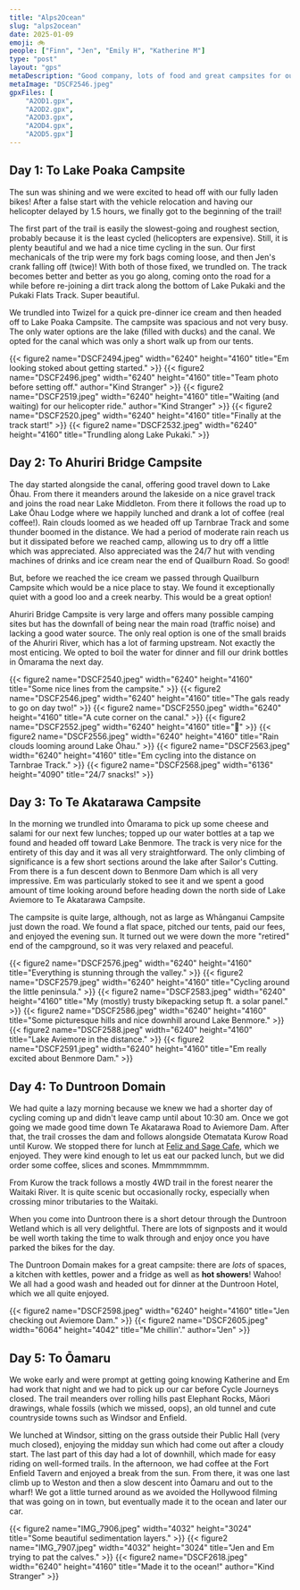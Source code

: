 ```yaml
---
title: "Alps2Ocean"
slug: "alps2ocean"
date: 2025-01-09
emoji: 🚲
people: ["Finn", "Jen", "Emily H", "Katherine M"]
type: "post"
layout: "gps"
metaDescription: "Good company, lots of food and great campsites for our first bikepacking adventure."
metaImage: "DSCF2546.jpeg"
gpxFiles: [
    "A2OD1.gpx",
    "A2OD2.gpx",
    "A2OD3.gpx",
    "A2OD4.gpx",
    "A2OD5.gpx"]
---
```


## Day 1: To Lake Poaka Campsite

The sun was shining and we were excited to head off with our fully laden bikes! After a false start with the vehicle relocation and having our helicopter delayed by 1.5 hours, we finally got to the beginning of the trail!

The first part of the trail is easily the slowest-going and roughest section, probably because it is the least cycled (helicopters are expensive). Still, it is plenty beautiful and we had a nice time cycling in the sun. Our first mechanicals of the trip were my fork bags coming loose, and then Jen's crank falling off (twice)! With both of those fixed, we trundled on. The track becomes better and better as you go along, coming onto the road for a while before re-joining a dirt track along the bottom of Lake Pukaki and the Pukaki Flats Track. Super beautiful.

We trundled into Twizel for a quick pre-dinner ice cream and then headed off to Lake Poaka Campsite. The campsite was spacious and not very busy. The only water options are the lake (filled with ducks) and the canal. We opted for the canal which was only a short walk up from our tents.

<div class="grid">
{{< figure2 name="DSCF2494.jpeg" width="6240" height="4160" title="Em looking stoked about getting started." >}}
{{< figure2 name="DSCF2496.jpeg" width="6240" height="4160" title="Team photo before setting off." author="Kind Stranger" >}}
{{< figure2 name="DSCF2519.jpeg" width="6240" height="4160" title="Waiting (and waiting) for our helicopter ride." author="Kind Stranger" >}}
{{< figure2 name="DSCF2520.jpeg" width="6240" height="4160" title="Finally at the track start!" >}}
{{< figure2 name="DSCF2532.jpeg" width="6240" height="4160" title="Trundling along Lake Pukaki." >}}
</div>

## Day 2: To Ahuriri Bridge Campsite

The day started alongside the canal, offering good travel down to Lake Ōhau. From there it meanders around the lakeside on a nice gravel track and joins the road near Lake Middleton. From there it follows the road up to Lake Ōhau Lodge where we happily lunched and drank a lot of coffee (real coffee!). Rain clouds loomed as we headed off up Tarnbrae Track and some thunder boomed in the distance. We had a period of moderate rain reach us but it dissipated before we reached camp, allowing us to dry off a little which was appreciated. Also appreciated was the 24/7 hut with vending machines of drinks and ice cream near the end of Quailburn Road. So good!

But, before we reached the ice cream we passed through Quailburn Campsite which would be a nice place to stay. We found it exceptionally quiet with a good loo and a creek nearby. This would be a great option!

Ahuriri Bridge Campsite is very large and offers many possible camping sites but has the downfall of being near the main road (traffic noise) and lacking a good water source. The only real option is one of the small braids of the Ahuriri River, which has a lot of farming upstream. Not exactly the most enticing. We opted to boil the water for dinner and fill our drink bottles in Ōmarama the next day.

<div class="grid">
{{< figure2 name="DSCF2540.jpeg" width="6240" height="4160" title="Some nice lines from the campsite." >}}
{{< figure2 name="DSCF2546.jpeg" width="6240" height="4160" title="The gals ready to go on day two!" >}}
{{< figure2 name="DSCF2550.jpeg" width="6240" height="4160" title="A cute corner on the canal." >}}
{{< figure2 name="DSCF2552.jpeg" width="6240" height="4160" title="🐅" >}}
{{< figure2 name="DSCF2556.jpeg" width="6240" height="4160" title="Rain clouds looming around Lake Ōhau." >}}
{{< figure2 name="DSCF2563.jpeg" width="6240" height="4160" title="Em cycling into the distance on Tarnbrae Track." >}}
{{< figure2 name="DSCF2568.jpeg" width="6136" height="4090" title="24/7 snacks!" >}}
</div>

## Day 3: To Te Akatarawa Campsite

In the morning we trundled into Ōmarama to pick up some cheese and salami for our next few lunches; topped up our water bottles at a tap we found and headed off toward Lake Benmore. The track is very nice for the entirety of this day and it was all very straightforward. The only climbing of significance is a few short sections around the lake after Sailor's Cutting. From there is a fun descent down to Benmore Dam which is all very impressive. Em was particularly stoked to see it and we spent a good amount of time looking around before heading down the north side of Lake Aviemore to Te Akatarawa Campsite.

The campsite is quite large, although, not as large as Whānganui Campsite just down the road. We found a flat space, pitched our tents, paid our fees, and enjoyed the evening sun. It turned out we were down the more "retired" end of the campground, so it was very relaxed and peaceful.

<div class="grid">
{{< figure2 name="DSCF2576.jpeg" width="6240" height="4160" title="Everything is stunning through the valley." >}}
{{< figure2 name="DSCF2579.jpeg" width="6240" height="4160" title="Cycling around the little peninsula." >}}
{{< figure2 name="DSCF2583.jpeg" width="6240" height="4160" title="My (mostly) trusty bikepacking setup ft. a solar panel." >}}
{{< figure2 name="DSCF2586.jpeg" width="6240" height="4160" title="Some picturesque hills and nice downhill around Lake Benmore." >}}
{{< figure2 name="DSCF2588.jpeg" width="6240" height="4160" title="Lake Aviemore in the distance." >}}
{{< figure2 name="DSCF2591.jpeg" width="6240" height="4160" title="Em really excited about Benmore Dam." >}}
</div>

## Day 4: To Duntroon Domain

We had quite a lazy morning because we knew we had a shorter day of cycling coming up and didn't leave camp until about 10:30 am. Once we got going we made good time down Te Akatarawa Road to Aviemore Dam. After that, the trail crosses the dam and follows alongside Otematata Kurow Road until Kurow. We stopped there for lunch at [Feliz and Sage Cafe](https://maps.app.goo.gl/amsZC3NYiFKq7xaT8), which we enjoyed. They were kind enough to let us eat our packed lunch, but we did order some coffee, slices and scones. Mmmmmmmm.

From Kurow the track follows a mostly 4WD trail in the forest nearer the Waitaki River. It is quite scenic but occasionally rocky, especially when crossing minor tributaries to the Waitaki.

When you come into Duntroon there is a short detour through the Duntroon Wetland which is all very delightful. There are lots of signposts and it would be well worth taking the time to walk through and enjoy once you have parked the bikes for the day.

The Duntroon Domain makes for a great campsite: there are _lots_ of spaces, a kitchen with kettles, power and a fridge as well as __hot showers__! Wahoo! We all had a good wash and headed out for dinner at the Duntroon Hotel, which we all quite enjoyed.

<div class="grid">
{{< figure2 name="DSCF2598.jpeg" width="6240" height="4160" title="Jen checking out Aviemore Dam." >}}
{{< figure2 name="DSCF2605.jpeg" width="6064" height="4042" title="Me chillin'." author="Jen" >}}
</div>

## Day 5: To Ōamaru

We woke early and were prompt at getting going knowing Katherine and Em had work that night and we had to pick up our car before Cycle Journeys closed. The trail meanders over rolling hills past Elephant Rocks, Māori drawings, whale fossils (which we missed, oops), an old tunnel and cute countryside towns such as Windsor and Enfield. 

We lunched at Windsor, sitting on the grass outside their Public Hall (very much closed), enjoying the midday sun which had come out after a cloudy start. The last part of this day had a lot of downhill, which made for easy riding on well-formed trails. In the afternoon, we had coffee at the Fort Enfield Tavern and enjoyed a break from the sun. From there, it was one last climb up to Weston and then a slow descent into Ōamaru and out to the wharf! We got a little turned around as we avoided the Hollywood filming that was going on in town, but eventually made it to the ocean and later our car.

<div class="grid">
{{< figure2 name="IMG_7906.jpeg" width="4032" height="3024" title="Some beautiful sedimentation layers." >}}
{{< figure2 name="IMG_7907.jpeg" width="4032" height="3024" title="Jen and Em trying to pat the calves." >}}
{{< figure2 name="DSCF2618.jpeg" width="6240" height="4160" title="Made it to the ocean!" author="Kind Stranger" >}}
</div>
